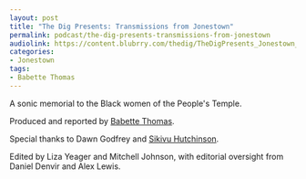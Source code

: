 ```yaml
---
layout: post
title: "The Dig Presents: Transmissions from Jonestown"
permalink: podcast/the-dig-presents-transmissions-from-jonestown
audiolink: https://content.blubrry.com/thedig/TheDigPresents_Jonestown_0527.mp3
categories:
- Jonestown
tags:
- Babette Thomas
---
```


A sonic memorial to the Black women of the People's Temple.

Produced and reported by [Babette Thomas](https://www.babettethomas.com/). 

Special thanks to Dawn Godfrey and [Sikivu Hutchinson](https://sikivuhutchinson.com/). 

Edited by Liza Yeager and Mitchell Johnson, with editorial oversight from Daniel Denvir and Alex Lewis. 
